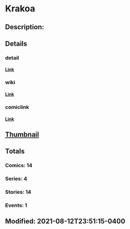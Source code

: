 # Krakoa
## Description: 
## Details
### detail
#### [Link](http://marvel.com/comics/characters/1013133/krakoa?utm_campaign=apiRef&utm_source=d8455188da2836f893171a8a63981172)
### wiki
#### [Link](http://marvel.com/universe/Krakoa?utm_campaign=apiRef&utm_source=d8455188da2836f893171a8a63981172)
### comiclink
#### [Link](http://marvel.com/comics/characters/1013133/krakoa?utm_campaign=apiRef&utm_source=d8455188da2836f893171a8a63981172)
## [Thumbnail](http://i.annihil.us/u/prod/marvel/i/mg/b/40/image_not_available.jpg)
## Totals
### Comics: 14
### Series: 4
### Stories: 14
### Events: 1
## Modified: 2021-08-12T23:51:15-0400
